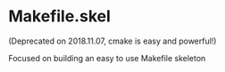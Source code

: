 # Makefile.skel

(Deprecated on 2018.11.07, cmake is easy and powerful!)

Focused on building an easy to use Makefile skeleton
